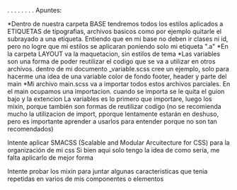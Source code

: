 .
.
.
.
.
.
.
.
Apuntes:

*Dentro de nuestra carpeta BASE tendremos todos los estilos aplicados a ETIQUETAS de tipografias, archivos basicos
como por ejemplo quitarle el subrayado a una etiqueta. Entiendo que en mi base no deben ir clases ni id, pero no logre que mi estilos se aplicaran poniendo solo mi etiqueta ".a"
*En la carpeta LAYOUT va la maquetacion, sin estilos de tema
*Las variables son una forma de poder reutilizar el codigo que se va a utilizar en otros archivos. dentro de mi documento _variable.scss cree un ejemplo, solo para hacerme una idea de una variable color de fondo footer, header y parte del main 
*Mi archivo main.scss va a importar todos estos archivos parciales. En el main ocupamos una importacion.
cuando se importa se le quita el guion bajo y la extencion 
La variables es lo primero que importare, luego los mixin, porque también son formas de reutilizar codigo
(no se recomienda mucho la utilizacion de import, pporque lentamente estarán en deshuso, pero es importante aprender a usarlos para entender porque no son tan recomendados)

Intente aplicar SMACSS (Scalable and Modular Arcuitecture for CSS) para la organización de mi css
Si bien aqui solo tengo la idea de como sería, me falta aplicarlo de mejor forma

Intente probar los mixin para juntar algunas caracteristicas que tenia repetidas en varios de mis componentes o elementos


